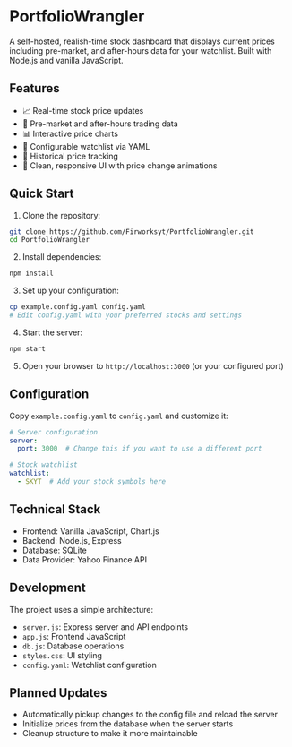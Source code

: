 # PortfolioWrangler

A self-hosted, realish-time stock dashboard that displays current prices including pre-market, and after-hours data for your watchlist. Built with Node.js and vanilla JavaScript.

## Features

- 📈 Real-time stock price updates
- 🌙 Pre-market and after-hours trading data
- 📊 Interactive price charts
- 📝 Configurable watchlist via YAML
- 💾 Historical price tracking
- 🎨 Clean, responsive UI with price change animations

## Quick Start

1. Clone the repository:
```bash
git clone https://github.com/Firworksyt/PortfolioWrangler.git
cd PortfolioWrangler
```

2. Install dependencies:
```bash
npm install
```

3. Set up your configuration:
```bash
cp example.config.yaml config.yaml
# Edit config.yaml with your preferred stocks and settings
```

4. Start the server:
```bash
npm start
```

5. Open your browser to `http://localhost:3000` (or your configured port)

## Configuration

Copy `example.config.yaml` to `config.yaml` and customize it:
```yaml
# Server configuration
server:
  port: 3000  # Change this if you want to use a different port

# Stock watchlist
watchlist:
  - SKYT  # Add your stock symbols here
```

## Technical Stack

- Frontend: Vanilla JavaScript, Chart.js
- Backend: Node.js, Express
- Database: SQLite
- Data Provider: Yahoo Finance API

## Development

The project uses a simple architecture:
- `server.js`: Express server and API endpoints
- `app.js`: Frontend JavaScript
- `db.js`: Database operations
- `styles.css`: UI styling
- `config.yaml`: Watchlist configuration

## Planned Updates

- Automatically pickup changes to the config file and reload the server
- Initialize prices from the database when the server starts
- Cleanup structure to make it more maintainable
